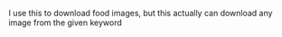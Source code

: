 I use this to download food images, but this actually can download any image from the given keyword
